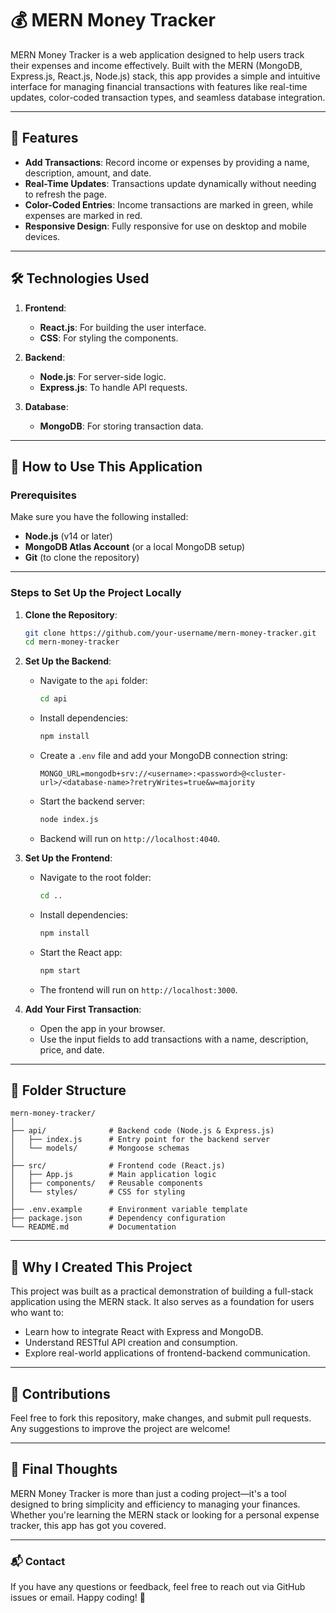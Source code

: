 # 💰 MERN Money Tracker

MERN Money Tracker is a web application designed to help users track their expenses and income effectively. Built with the MERN (MongoDB, Express.js, React.js, Node.js) stack, this app provides a simple and intuitive interface for managing financial transactions with features like real-time updates, color-coded transaction types, and seamless database integration.

---

## 📝 Features

- **Add Transactions**: Record income or expenses by providing a name, description, amount, and date.
- **Real-Time Updates**: Transactions update dynamically without needing to refresh the page.
- **Color-Coded Entries**: Income transactions are marked in green, while expenses are marked in red.
- **Responsive Design**: Fully responsive for use on desktop and mobile devices.

---

## 🛠️ Technologies Used

1. **Frontend**:
   - **React.js**: For building the user interface.
   - **CSS**: For styling the components.
   
2. **Backend**:
   - **Node.js**: For server-side logic.
   - **Express.js**: To handle API requests.
   
3. **Database**:
   - **MongoDB**: For storing transaction data.

---

## 🚀 How to Use This Application

### Prerequisites
Make sure you have the following installed:
- **Node.js** (v14 or later)
- **MongoDB Atlas Account** (or a local MongoDB setup)
- **Git** (to clone the repository)

---

### Steps to Set Up the Project Locally

1. **Clone the Repository**:
   ```bash
   git clone https://github.com/your-username/mern-money-tracker.git
   cd mern-money-tracker
   ```

2. **Set Up the Backend**:
   - Navigate to the `api` folder:
     ```bash
     cd api
     ```
   - Install dependencies:
     ```bash
     npm install
     ```
   - Create a `.env` file and add your MongoDB connection string:
     ```env
     MONGO_URL=mongodb+srv://<username>:<password>@<cluster-url>/<database-name>?retryWrites=true&w=majority
     ```
   - Start the backend server:
     ```bash
     node index.js
     ```
   - Backend will run on `http://localhost:4040`.

3. **Set Up the Frontend**:
   - Navigate to the root folder:
     ```bash
     cd ..
     ```
   - Install dependencies:
     ```bash
     npm install
     ```
   - Start the React app:
     ```bash
     npm start
     ```
   - The frontend will run on `http://localhost:3000`.

4. **Add Your First Transaction**:
   - Open the app in your browser.
   - Use the input fields to add transactions with a name, description, price, and date.

---

## 📂 Folder Structure

```plaintext
mern-money-tracker/
│
├── api/              # Backend code (Node.js & Express.js)
│   ├── index.js      # Entry point for the backend server
│   └── models/       # Mongoose schemas
│
├── src/              # Frontend code (React.js)
│   ├── App.js        # Main application logic
│   ├── components/   # Reusable components
│   └── styles/       # CSS for styling
│
├── .env.example      # Environment variable template
├── package.json      # Dependency configuration
└── README.md         # Documentation
```

---

## 🌟 Why I Created This Project

This project was built as a practical demonstration of building a full-stack application using the MERN stack. It also serves as a foundation for users who want to:
- Learn how to integrate React with Express and MongoDB.
- Understand RESTful API creation and consumption.
- Explore real-world applications of frontend-backend communication.

---

## 🤝 Contributions

Feel free to fork this repository, make changes, and submit pull requests. Any suggestions to improve the project are welcome!

---

## 🎉 Final Thoughts

MERN Money Tracker is more than just a coding project—it's a tool designed to bring simplicity and efficiency to managing your finances. Whether you're learning the MERN stack or looking for a personal expense tracker, this app has got you covered.

---

### 📬 Contact
If you have any questions or feedback, feel free to reach out via GitHub issues or email. Happy coding! 🚀